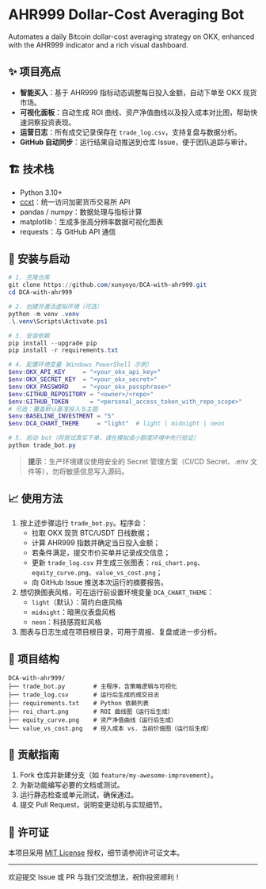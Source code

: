 # AHR999 Dollar-Cost Averaging Bot

Automates a daily Bitcoin dollar-cost averaging strategy on OKX, enhanced with the AHR999 indicator and a rich visual dashboard.

## ✨ 项目亮点
- **智能买入**：基于 AHR999 指标动态调整每日投入金额，自动下单至 OKX 现货市场。
- **可视化面板**：自动生成 ROI 曲线、资产净值曲线以及投入成本对比图，帮助快速洞察投资表现。
- **运营日志**：所有成交记录保存在 `trade_log.csv`，支持复盘与数据分析。
- **GitHub 自动同步**：运行结果自动推送到仓库 Issue，便于团队追踪与审计。

## 🏗️ 技术栈
- Python 3.10+
- [ccxt](https://github.com/ccxt/ccxt)：统一访问加密货币交易所 API
- pandas / numpy：数据处理与指标计算
- matplotlib：生成多张高分辨率数据可视化图表
- requests：与 GitHub API 通信

## 🚀 安装与启动
```powershell
# 1. 克隆仓库
git clone https://github.com/xunyoyo/DCA-with-ahr999.git
cd DCA-with-ahr999

# 2. 创建并激活虚拟环境（可选）
python -m venv .venv
.\.venv\Scripts\Activate.ps1

# 3. 安装依赖
pip install --upgrade pip
pip install -r requirements.txt

# 4. 配置环境变量（Windows PowerShell 示例）
$env:OKX_API_KEY     = "<your_okx_api_key>"
$env:OKX_SECRET_KEY  = "<your_okx_secret>"
$env:OKX_PASSWORD    = "<your_okx_passphrase>"
$env:GITHUB_REPOSITORY = "<owner>/<repo>"
$env:GITHUB_TOKEN      = "<personal_access_token_with_repo_scope>"
# 可选：覆盖默认基准投入与主题
$env:BASELINE_INVESTMENT = "5"
$env:DCA_CHART_THEME     = "light"  # light | midnight | neon

# 5. 启动 bot（将尝试真实下单，请在模拟或小额度环境中先行验证）
python trade_bot.py
```

> **提示**：生产环境建议使用安全的 Secret 管理方案（CI/CD Secret、.env 文件等），勿将敏感信息写入源码。

## 📈 使用方法
1. 按上述步骤运行 `trade_bot.py`。程序会：
   - 拉取 OKX 现货 BTC/USDT 日线数据；
   - 计算 AHR999 指数并确定当日投入金额；
   - 若条件满足，提交市价买单并记录成交信息；
   - 更新 `trade_log.csv` 并生成三张图表：`roi_chart.png`、`equity_curve.png`、`value_vs_cost.png`；
   - 向 GitHub Issue 推送本次运行的摘要报告。
2. 想切换图表风格，可在运行前设置环境变量 `DCA_CHART_THEME`：
   - `light`（默认）：简约白底风格
   - `midnight`：暗黑仪表盘风格
   - `neon`：科技感霓虹风格
3. 图表与日志生成在项目根目录，可用于周报、复盘或进一步分析。

## 📂 项目结构
```
DCA-with-ahr999/
├── trade_bot.py        # 主程序，含策略逻辑与可视化
├── trade_log.csv       # 运行后生成的成交日志
├── requirements.txt    # Python 依赖列表
├── roi_chart.png       # ROI 曲线图（运行后生成）
├── equity_curve.png    # 资产净值曲线（运行后生成）
└── value_vs_cost.png   # 投入成本 vs. 当前价值图（运行后生成）
```

## 🤝 贡献指南
1. Fork 仓库并新建分支（如 `feature/my-awesome-improvement`）。
2. 为新功能编写必要的文档或测试。
3. 运行静态检查或单元测试，确保通过。
4. 提交 Pull Request，说明变更动机与实现细节。

## 📄 许可证
本项目采用 [MIT License](./LICENSE) 授权，细节请参阅许可证文本。

---
欢迎提交 Issue 或 PR 与我们交流想法，祝你投资顺利！
